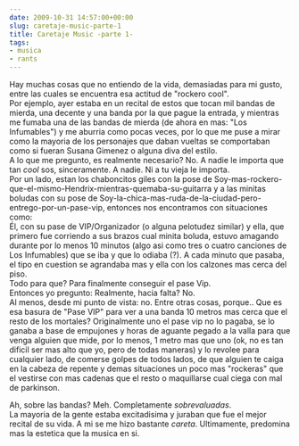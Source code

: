 ```yaml
---  
date: 2009-10-31 14:57:00+00:00  
slug: caretaje-music-parte-1  
title: Caretaje Music -parte 1-  
tags:  
- musica  
- rants  
---  
```

  
Hay muchas cosas que no entiendo de la vida, demasiadas para mi gusto, entre las cuales se encuentra esa actitud de "rockero cool".  
Por ejemplo, ayer estaba en un recital de estos que tocan mil bandas de mierda, una decente y una banda por la que pague la entrada, y mientras me fumaba una de las bandas de mierda (de ahora en mas: "Los Infumables") y me aburria como pocas veces, por lo que me puse a mirar como la mayoria de los personajes que daban vueltas se comportaban como si fueran Susana Gimenez o alguna diva del estilo.  
A lo que me pregunto, es realmente necesario? No. A nadie le importa que tan _cool_ sos, sinceramente. A nadie. Ni a tu vieja le importa.  
Por un lado, estan los chaboncitos giles con la pose de Soy-mas-rockero-que-el-mismo-Hendrix-mientras-quemaba-su-guitarra y a las minitas boludas con su pose de Soy-la-chica-mas-ruda-de-la-ciudad-pero-entrego-por-un-pase-vip, entonces nos encontramos con situaciones como:  
Él, con su pase de VIP/Organizador (o alguna pelotudez similar) y ella, que primero fue corriendo a sus brazos cual minita boluda, estuvo amagando durante por lo menos 10 minutos (algo asi como tres o cuatro canciones de Los Infumables) que se iba y que lo odiaba (?). A cada minuto que pasaba, el tipo en cuestion se agrandaba mas y ella con los calzones mas cerca del piso.   
Todo para que? Para finalmente conseguir el pase Vip.  
Entonces yo pregunto: Realmente, hacia falta? No.   
Al menos, desde mi punto de vista: no. Entre otras cosas, porque.. Que es esa basura de "Pase VIP" para ver a una banda 10 metros mas cerca que el resto de los mortales? Originalmente uno el pase vip no lo pagaba, se lo ganaba a base de empujones y horas de aguante pegado a la valla para que venga alguien que mide, por lo menos, 1 metro mas que uno (ok, no es tan dificil ser mas alto que yo, pero de todas maneras) y lo revolee para cualquier lado, de comerse golpes de todos lados, de que alguien te caiga en la cabeza de repente y demas situaciones un poco mas "rockeras" que el vestirse con mas cadenas que el resto o maquillarse cual ciega con mal de parkinson.  
  
Ah, sobre las bandas? Meh. Completamente _sobrevaluadas_.  
La mayoria de la gente estaba excitadisima y juraban que fue el mejor recital de su vida. A mi se me hizo bastante _careta_. Ultimamente, predomina mas la estetica que la musica en si.  
